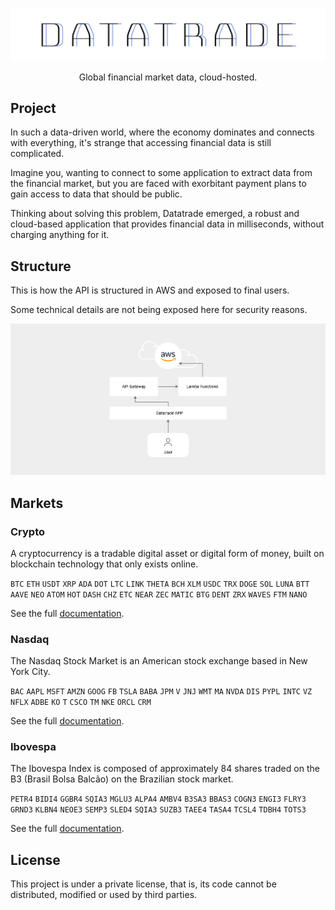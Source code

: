 <br>

<p align="center">
  <img src="/img/datatrade-logo.png" width="600">
</p>

<p align="center">
  Global financial market data, cloud-hosted.
</p>

## Project
In such a data-driven world, where the economy dominates and connects with everything, it's strange that accessing financial data is still complicated.

Imagine you, wanting to connect to some application to extract data from the financial market, but you are faced with exorbitant payment plans to gain access to data that should be public.

Thinking about solving this problem, Datatrade emerged, a robust and cloud-based application that provides financial data in milliseconds, without charging anything for it.

## Structure
This is how the API is structured in AWS and exposed to final users.

Some technical details are not being exposed here for security reasons.

<img src="/img/diagram.png">

## Markets

### Crypto
A cryptocurrency is a tradable digital asset or digital form of money, built on blockchain technology that only exists online.

`BTC` `ETH` `USDT` `XRP` `ADA` `DOT` `LTC` `LINK` `THETA` `BCH` `XLM` `USDC` `TRX` `DOGE` `SOL` `LUNA` `BTT` `AAVE` `NEO` `ATOM` `HOT` `DASH` `CHZ` `ETC` `NEAR` `ZEC` `MATIC` `BTG` `DENT` `ZRX` `WAVES` `FTM` `NANO`

See the full [documentation](/doc/crypto.md).

### Nasdaq
The Nasdaq Stock Market is an American stock exchange based in New York City.

`BAC` `AAPL` `MSFT` `AMZN` `GOOG` `FB` `TSLA` `BABA` `JPM` `V` `JNJ` `WMT` `MA` `NVDA` `DIS` `PYPL` `INTC` `VZ` `NFLX` `ADBE` `KO` `T` `CSCO` `TM` `NKE` `ORCL` `CRM`

See the full [documentation](/doc/nasdaq.md).

### Ibovespa
The Ibovespa Index is composed of approximately 84 shares traded on the B3 (Brasil Bolsa Balcão) on the Brazilian stock market.

`PETR4` `BIDI4` `GGBR4` `SQIA3` `MGLU3` `ALPA4` `AMBV4` `B3SA3` `BBAS3` `COGN3` `ENGI3` `FLRY3` `GRND3` `KLBN4` `NEOE3` `SEMP3` `SLED4` `SQIA3` `SUZB3` `TAEE4` `TASA4` `TCSL4` `TDBH4` `TOTS3`

See the full [documentation](/doc/ibovespa.md).

## License

This project is under a private license, that is, its code cannot be distributed, modified or used by third parties.
